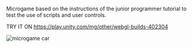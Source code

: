 Microgame based on the instructions of the junior programmer tutorial to test the use of scripts and user controls.

TRY IT ON https://play.unity.com/mg/other/webgl-builds-402304

![microgame car](https://github.com/cristianrodriguez97/Unity/assets/72400714/bf8d5637-70a7-4d51-9eb6-f75aa777338e)
